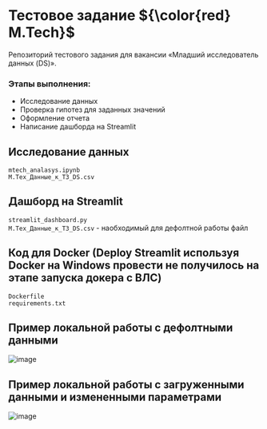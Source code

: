 # Тестовое  задание ${\color{red}  M.Tech}$
Репозиторий тестового задания для вакансии «Младший исследователь данных (DS)».

### Этапы выполнения:
- Исследование данных
- Проверка гипотез для заданных значений
- Оформление отчета
- Написание дашборда на Streamlit

## Исследование данных
`mtech_analasys.ipynb`  
`М.Тех_Данные_к_ТЗ_DS.csv`


## Дашборд на Streamlit
`streamlit_dashboard.py`  
`М.Тех_Данные_к_ТЗ_DS.csv` - наобходимый для дефолтной работы файл


## Код для Docker (Deploy Streamlit используя Docker на Windows провести не получилось на этапе запуска докера с ВЛС)
`Dockerfile`  
`requirements.txt`

## Пример локальной работы с дефолтными данными
![image](https://github.com/sergalrum/m_tech_streamlit_app/assets/140008669/ff11df02-c05e-43d5-9d5f-afa9d704d4cf)

## Пример локальной работы с загруженными данными и измененными параметрами
![image](https://github.com/sergalrum/m_tech_streamlit_app/assets/140008669/a4019542-eb9d-4aaf-9dc8-a82ebe981a06)
